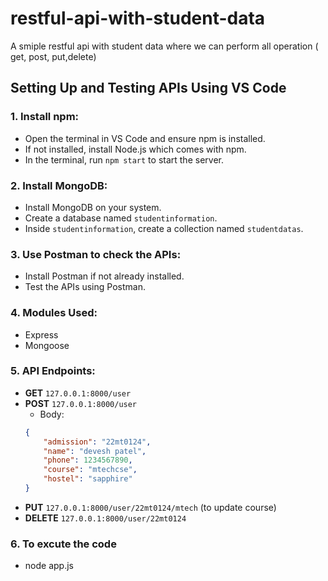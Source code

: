 # restful-api-with-student-data
A smiple restful api with student data where we can perform all operation ( get, post, put,delete)

## Setting Up and Testing APIs Using VS Code

### 1. Install npm:
   - Open the terminal in VS Code and ensure npm is installed.
   - If not installed, install Node.js which comes with npm.
   - In the terminal, run `npm start` to start the server.

### 2. Install MongoDB:
   - Install MongoDB on your system.
   - Create a database named `studentinformation`.
   - Inside `studentinformation`, create a collection named `studentdatas`.

### 3. Use Postman to check the APIs:
   - Install Postman if not already installed.
   - Test the APIs using Postman.

### 4. Modules Used:
   - Express
   - Mongoose

### 5. API Endpoints:

   - **GET** `127.0.0.1:8000/user`
   - **POST** `127.0.0.1:8000/user` 
     - Body:
     ```json
     {
         "admission": "22mt0124",
         "name": "devesh patel",
         "phone": 1234567890,
         "course": "mtechcse",
         "hostel": "sapphire"
     }
     ```
   - **PUT** `127.0.0.1:8000/user/22mt0124/mtech` (to update course)
   - **DELETE** `127.0.0.1:8000/user/22mt0124`

### 6. To excute the code
  - node app.js
